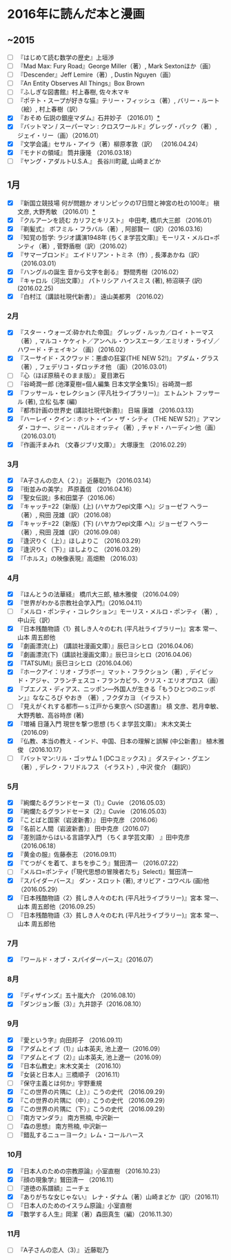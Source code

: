 # 2016年に読んだ本と漫画

## ~2015

- [ ] 『はじめて読む数学の歴史』上垣渉
- [ ] 『Mad Max: Fury Road』George Miller（著）, Mark Sextonほか（画）
- [ ] 『Descender』Jeff Lemire（著）, Dustin Nguyen（画）
- [ ] 『An Entity Observes All Things』Box Brown
- [ ] 『ふしぎな図書館』村上春樹, 佐々木マキ
- [ ] 『ポテト・スープが好きな猫』テリー・フィッシュ（著）, バリー・ルート（絵）, 村上春樹（訳）
- [x] 『おそめ 伝説の銀座マダム』石井妙子 （2016.01）[*](http://dump.isbsh.asia/post/136752667778)
- [x] 『バットマン / スーパーマン : クロスワールド』グレッグ・パック（著）, ジェイ・リー（画）（2016.01）
- [x] 『文学会議』セサル・アイラ（著）柳原孝敦（訳） （2016.04.24）
- [x] 『モナドの領域』 筒井康隆 （2016.03.18）
- [ ] 『ヤング・アダルトU.S.A.』 長谷川町蔵, 山崎まどか

## 1月

- [x] 『新国立競技場 何が問題か オリンピックの17日間と神宮の杜の100年』 槇文彦, 大野秀敏 （2016.01）[*](http://dump.isbsh.asia/post/136753711483)
- [x] 『クルアーンを読む カリフとキリスト』 中田考, 橋爪大三郎 （2016.01）
- [x] 『剃髪式』 ボフミル・フラバル（著）,  阿部賢一（訳）（2016.03.16）
- [x] 『知覚の哲学: ラジオ講演1948年 (ちくま学芸文庫)』モーリス・メルロ=ポンティ（著）, 菅野盾樹（訳）（2016.02）
- [x] 『サマーブロンド』 エイドリアン・トミネ（作）, 長澤あかね（訳）（2016.03.01）
- [x] 『ハングルの誕生 音から文字を創る』 野間秀樹（2016.02）
- [x] 『キャロル（河出文庫）』 パトリシア ハイスミス (著), 柿沼瑛子 (訳) (2016.02.25)
- [x] 『白村江（講談社現代新書）』 遠山美都男 （2016.02）

### 2月

- [x] 『スター・ウォーズ:砕かれた帝国』 グレッグ・ルッカ／ロイ・トーマス（著）, マルコ・ケケィト／アンヘル・ウンスエータ／エミリオ・ライゾ／ハワード・チェイキン （画）（2016.02）
- [x] 『スーサイド・スクワッド：悪虐の狂宴(THE NEW 52!)』 アダム・グラス（著）, フェデリコ・ダロッチオ他 （画）（2016.03.01）
- [ ] 『心（ほぼ原稿そのまま版）』 夏目漱石
- [ ] 『谷崎潤一郎 (池澤夏樹=個人編集 日本文学全集15)』谷崎潤一郎
- [x] 『フッサール・セレクション (平凡社ライブラリー)』 エトムント フッサール (著), 立松 弘孝 (編)
- [x] 『都市計画の世界史 (講談社現代新書)』 日端 康雄 （2016.03.13）
- [x] 『ハーレイ・クイン : ホット・イン・ザ・シティ（THE NEW 52!）』アマンダ・コナー、ジミー・パルミオッティ（著）, チャド・ハーディン他（画）（2016.03.01）
- [x] 『作画汗まみれ （文春ジブリ文庫）』 大塚康生 （2016.02.29）

### 3月

- [x] 『A子さんの恋人（２）』 近藤聡乃 （2016.03.14）
- [x] 『街並みの美学』 芦原義信 （2016.04.16）
- [x] 『聖女伝説』多和田葉子（2016.06）
- [x] 『キャッチ=22〔新版〕(上) (ハヤカワepi文庫 ヘ)』ジョーゼフ ヘラー（著）,  飛田 茂雄（訳）（2016.08）
- [x] 『キャッチ=22〔新版〕(下) (ハヤカワepi文庫 ヘ)』ジョーゼフ ヘラー（著）,  飛田 茂雄（訳）（2016.09.08）
- [x] 『逢沢りく（上）』ほしよりこ （2016.03.29）
- [x] 『逢沢りく（下）』ほしよりこ （2016.03.29）
- [x] 『「ホルス」の映像表現』高畑勲 （2016.03）

### 4月

- [x] 『ほんとうの法華経』 橋爪大三郎, 植木雅俊 （2016.04.09）
- [x] 『世界がわかる宗教社会学入門』（2016.04.11）
- [ ] 『メルロ・ポンティ・コレクション』モーリス・メルロ・ポンティ（著）, 中山元（訳）
- [x] 『日本残酷物語〈1〉貧しき人々のむれ (平凡社ライブラリー)』宮本 常一、 山本 周五郎他
- [x] 『劇画漂流(上) （講談社漫画文庫）』辰巳ヨシヒロ（2016.04.06）
- [x] 『劇画漂流(下)（講談社漫画文庫）』辰巳ヨシヒロ（2016.04.06）
- [x] 『TATSUMI』辰巳ヨシヒロ（2016.04.06）
- [x] 『ホークアイ：リオ・ブラボー』マット・フラクション（著）, デイビッド・アジャ、フランチェスコ・フランカビラ、クリス・エリオプロス（画）
- [x] 『ブエノス・ディアス、ニッポン―外国人が生きる「もうひとつのニッポン」』ななころび やおき  （著）, フクダカヨ （イラスト）
- [ ] 『見えがくれする都市―ｓ江戸から東京へ (SD選書)』  槙 文彦、若月幸敏、大野秀敏、高谷時彦 (著) 
- [x] 『増補 日蓮入門 現世を撃つ思想 (ちくま学芸文庫)』 末木文美士 （2016.09）
- [x] 『仏教、本当の教え - インド、中国、日本の理解と誤解 (中公新書)』 植木雅俊 （2016.10.17）
- [ ] 『バットマン:リル・ゴッサム 1 (DCコミックス) 』 ダスティン・グエン （著）, デレク・フリドルフス （イラスト）, 中沢 俊介 （翻訳)）

### 5月

- [x] 『絢爛たるグランドセーヌ（1）』Cuvie （2016.05.03）
- [x] 『絢爛たるグランドセーヌ（2）』Cuvie （2016.05.03）
- [x] 『ことばと国家（岩波新書）』 田中克彦 （2016.06）
- [x] 『名前と人間（岩波新書）』 田中克彦（2016.07）
- [x] 『差別語からはいる言語学入門 （ちくま学芸文庫） 』田中克彦 （2016.06.18）
- [x] 『黄金の服』佐藤泰志 （2016.09.11）
- [x] 『てつがくを着て、まちを歩こう』鷲田清一 （2016.07.22）
- [ ] 『メルロ=ポンティ (「現代思想の冒険者たち」Select)』鷲田清一
- [x] 『スパイダーバース』 ダン・スロット (著), オリビア・コワペル (画)他 （2016.05.29）
- [x] 『日本残酷物語〈2〉貧しき人々のむれ (平凡社ライブラリー)』宮本 常一、 山本 周五郎他（2016.09.25）
- [ ] 『日本残酷物語〈3〉貧しき人々のむれ (平凡社ライブラリー)』宮本 常一、 山本 周五郎他

### 7月

- [x] 『ワールド・オブ・スパイダーバース』（2016.07）

### 8月

- [x] 『ディザインズ』五十嵐大介 （2016.08.10）
- [x] 『ダンジョン飯（3）』九井諒子（2016.08.10）

### 9月

- [x] 『愛という字』向田邦子 （2016.09.11）
- [x] 『アダムとイブ（1）』山本英夫, 池上遼一（2016.09）
- [x] 『アダムとイブ（2）』山本英夫, 池上遼一（2016.09）
- [x] 『日本仏教史』末木文美士 （2016.10）
- [x] 『女装と日本人』三橋順子 （2016.11）
- [ ] 『保守主義とは何か』宇野重規
- [x] 『この世界の片隅に（上）』こうの史代 （2016.09.29）
- [x] 『この世界の片隅に（中）』こうの史代 （2016.09.29）
- [x] 『この世界の片隅に（下）』こうの史代 （2016.09.29）
- [ ] 『南方マンダラ』 南方熊楠, 中沢新一
- [ ] 『森の思想』 南方熊楠, 中沢新一
- [ ] 『錯乱するニューヨーク』レム・コールハース

### 10月

- [x] 『日本人のための宗教原論』小室直樹 （2016.10.23）
- [x] 『顔の現象学』鷲田清一 （2016.11）
- [ ] 『道徳の系譜額』ニーチェ
- [x] 『ありがちな女じゃない』 レナ・ダナム（著）山崎まどか（訳）（2016.11）
- [ ] 『日本人のためのイスラム原論』小室直樹
- [x] 『数学する人生』岡潔（著）森田真生（編）（2016.11.30）

### 11月
- [ ] 『A子さんの恋人（3）』 近藤聡乃 